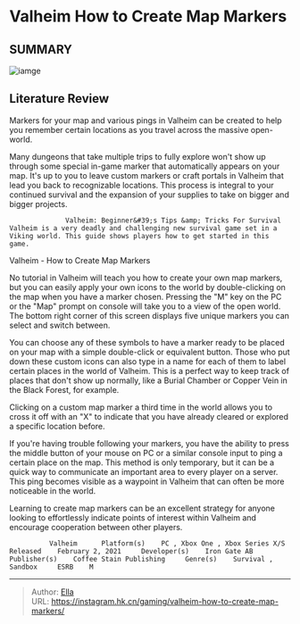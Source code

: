 # Valheim How to Create Map Markers


## SUMMARY 

![iamge](https://static1.srcdn.com/wordpress/wp-content/uploads/2024/01/valheim-character-with-a-map-in-the-background.jpg)

## Literature Review

Markers for your map and various pings in Valheim can be created to help you remember certain locations as you travel across the massive open-world.





Many dungeons that take multiple trips to fully explore won&#39;t show up through some special in-game marker that automatically appears on your map. It&#39;s up to you to leave custom markers or craft portals in Valheim that lead you back to recognizable locations. This process is integral to your continued survival and the expansion of your supplies to take on bigger and bigger projects.




                  Valheim: Beginner&#39;s Tips &amp; Tricks For Survival   Valheim is a very deadly and challenging new survival game set in a Viking world. This guide shows players how to get started in this game.   


 Valheim - How to Create Map Markers 
          

No tutorial in Valheim will teach you how to create your own map markers, but you can easily apply your own icons to the world by double-clicking on the map when you have a marker chosen. Pressing the &#34;M&#34; key on the PC or the &#34;Map&#34; prompt on console will take you to a view of the open world. The bottom right corner of this screen displays five unique markers you can select and switch between.

You can choose any of these symbols to have a marker ready to be placed on your map with a simple double-click or equivalent button. Those who put down these custom icons can also type in a name for each of them to label certain places in the world of Valheim. This is a perfect way to keep track of places that don&#39;t show up normally, like a Burial Chamber or Copper Vein in the Black Forest, for example.






Clicking on a custom map marker a third time in the world allows you to cross it off with an &#34;X&#34; to indicate that you have already cleared or explored a specific location before.




If you&#39;re having trouble following your markers, you have the ability to press the middle button of your mouse on PC or a similar console input to ping a certain place on the map. This method is only temporary, but it can be a quick way to communicate an important area to every player on a server. This ping becomes visible as a waypoint in Valheim that can often be more noticeable in the world.

Learning to create map markers can be an excellent strategy for anyone looking to effortlessly indicate points of interest within Valheim and encourage cooperation between other players.

              Valheim      Platform(s)    PC , Xbox One , Xbox Series X/S     Released    February 2, 2021     Developer(s)    Iron Gate AB     Publisher(s)    Coffee Stain Publishing     Genre(s)    Survival , Sandbox     ESRB    M      





---

> Author: [Ella](https://instagram.hk.cn/)  
> URL: https://instagram.hk.cn/gaming/valheim-how-to-create-map-markers/  

